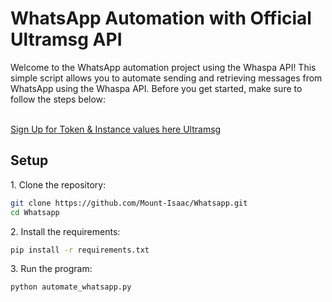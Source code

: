<h1>WhatsApp Automation with Official Ultramsg API</h1>

<p>Welcome to the WhatsApp automation project using the Whaspa API! This simple script allows you to automate sending and retrieving messages from WhatsApp using the Whaspa API. Before you get started, make sure to follow the steps below:</p>

<br/>
<a href="https://docs.ultramsg.com">Sign Up for Token & Instance values here Ultramsg</a>


<h2>Setup</h2>

<p>1. Clone the repository:</p>

```bash
git clone https://github.com/Mount-Isaac/Whatsapp.git
cd Whatsapp
```

<p>2. Install the requirements:</p>

```bash
pip install -r requirements.txt
```

<p>3. Run the program:</p>

```bash
python automate_whatsapp.py
```
